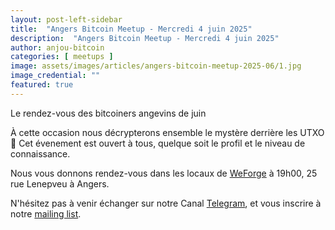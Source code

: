 ```yaml
---
layout: post-left-sidebar
title:  "Angers Bitcoin Meetup - Mercredi 4 juin 2025"
description:  "Angers Bitcoin Meetup - Mercredi 4 juin 2025"
author: anjou-bitcoin
categories: [ meetups ]
image: assets/images/articles/angers-bitcoin-meetup-2025-06/1.jpg
image_credential: ""
featured: true
---
```


Le rendez-vous des bitcoiners angevins de juin

À cette occasion nous décrypterons ensemble le mystère derrière les UTXO 👀 Cet évenement est ouvert à tous, quelque soit le profil et le niveau de connaissance. 

Nous vous donnons rendez-vous dans les locaux de [WeForge](https://www.weforge.fr/) à 19h00, 25 rue Lenepveu à Angers.

N'hésitez pas à venir échanger sur notre Canal [Telegram](https://t.me/AngersBitcoinMeetup), et vous inscrire à notre [mailing list](https://anjoubitcoin.fr/mailing-list.html).
